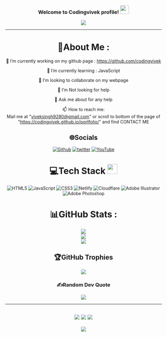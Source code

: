 <h3 align="center">
  Welcome to Codingvivek profile!
  <img src="https://media.giphy.com/media/hvRJCLFzcasrR4ia7z/giphy.gif" width="28">
</h3>
<p align="center">
  <a href="https://github.com/codingvivek/codingvivek"><img src="https://readme-typing-svg.herokuapp.com?color=%2336BCF7&center=true&vCenter=true&lines=Hi+%2C+welcome+to+my+Github+page;I+am+Vivek;I+am+a+College+student;Web+Dev;Crypto+Lover+%3C3"></a>
</p>

---
<div align="center">
  
# 💫About Me :
🔭 I’m currently working on my github page : https://github.com/codingvivek
  
🌱 I’m currently learning : JavaScript

  👯 I’m looking to collaborate on my webpage

  🤔 I’m Not looking for help

  💬 Ask me about for any help

  📫 How to reach me:  
  Mail me at "viveksingh9280@gmail.com" or 
  scroll to bottom of the page of "https://codingvivek.github.io/portfolio/" and find CONTACT ME

## 🌐Socials
[![Github](https://img.shields.io/badge/Github-%23FF4500.svg?logo=Github&logoColor=white)](https://github.com/codingvivek) [![twitter](https://img.shields.io/badge/twitter-%239146FF.svg?logo=twitter&logoColor=white)](https://twitter.com/codingvivek) [![YouTube](https://img.shields.io/badge/YouTube-%23FF0000.svg?logo=YouTube&logoColor=white)](https://youtube.com/channel/UCIuTSB2KFk8HS6C9ZlQB_Vg) 

# 💻Tech Stack <img src = "https://media2.giphy.com/media/QssGEmpkyEOhBCb7e1/giphy.gif?cid=ecf05e47a0n3gi1bfqntqmob8g9aid1oyj2wr3ds3mg700bl&rid=giphy.gif" width = 32px> 
![HTML5](https://img.shields.io/badge/html5-%23E34F26.svg?style=for-the-badge&logo=html5&logoColor=white) ![JavaScript](https://img.shields.io/badge/javascript-%23323330.svg?style=for-the-badge&logo=javascript&logoColor=%23F7DF1E) ![CSS3](https://img.shields.io/badge/css3-%231572B6.svg?style=for-the-badge&logo=css3&logoColor=white) ![Netlify](https://img.shields.io/badge/netlify-%23000000.svg?style=for-the-badge&logo=netlify&logoColor=#00C7B7) ![Cloudflare](https://img.shields.io/badge/Cloudflare-F38020?style=for-the-badge&logo=Cloudflare&logoColor=white)  ![Adobe Illustrator](https://img.shields.io/badge/adobeillustrator-%23FF9A00.svg?style=for-the-badge&logo=adobeillustrator&logoColor=white) ![Adobe Photoshop](https://img.shields.io/badge/adobephotoshop-%2331A8FF.svg?style=for-the-badge&logo=adobephotoshop&logoColor=white)

 # 📊GitHub Stats :
![](https://github-readme-stats.vercel.app/api?username=codingvivek&theme=radical&hide_border=false&include_all_commits=false&count_private=false)<br/>
![](https://github-readme-streak-stats.herokuapp.com/?user=codingvivek&theme=radical&hide_border=false)<br/>
![](https://github-readme-stats.vercel.app/api/top-langs/?username=codingvivek&theme=radical&hide_border=false&include_all_commits=false&count_private=false&layout=compact)

## 🏆GitHub Trophies
<img src="https://camo.githubusercontent.com/a575f5f00a8bcd492b9fcce7c2c1305139306392e4b2d96479fa6a02b4758646/68747470733a2f2f6769746875622d70726f66696c652d74726f7068792e76657263656c2e6170702f3f757365726e616d653d72796f2d6d6126636f6c756d6e3d362672616e6b3d5353532c53532c532c4141412c41412c412c422c43" data-canonical-src="https://github-profile-trophy.vercel.app/?username=ryo-ma&amp;column=6&amp;rank=SS,SS,S,AAA,AA,A,B,C" style="max-width: 100%;">


### ✍️Random Dev Quote
![](https://quotes-github-readme.vercel.app/api?type=horizontal&theme=merko)

---
![](https://forthebadge.com/images/badges/powered-by-black-magic.svg)
![](http://ForTheBadge.com/images/badges/built-by-developers.svg)
![](https://forthebadge.com/images/badges/uses-brains.svg)
---
![](https://komarev.com/ghpvc/?username=codingvivek&label=Visitors+Count&color=brightgreen)
</div>
